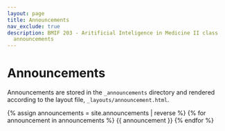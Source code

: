 ```yaml
---
layout: page
title: Announcements
nav_exclude: true
description: BMIF 203 - Aritificial Inteligence in Medicine II class 
  announcements
---
```


# Announcements

Announcements are stored in the `_announcements` directory and rendered according to the layout file, `_layouts/announcement.html`.

{% assign announcements = site.announcements | reverse %}
{% for announcement in announcements %}
{{ announcement }}
{% endfor %}
